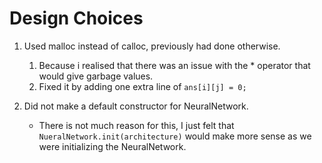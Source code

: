 # Design Choices

1. Used malloc instead of calloc, previously had done otherwise.

    1. Because i realised that there was an issue with the * operator that would give garbage values.
    2. Fixed it by adding one extra line of `ans[i][j] = 0;`

1. Did not make a default constructor for NeuralNetwork.
    - There is not much reason for this, I just felt that `NueralNetwork.init(architecture)` would make more sense as we were initializing the NeuralNetwork.
